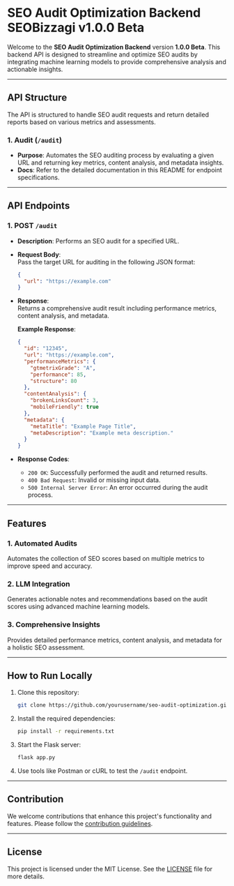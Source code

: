 # SEO Audit Optimization Backend SEOBizzagi v1.0.0 Beta

Welcome to the **SEO Audit Optimization Backend** version **1.0.0 Beta**. This backend API is designed to streamline and optimize SEO audits by integrating machine learning models to provide comprehensive analysis and actionable insights.

---

## API Structure

The API is structured to handle SEO audit requests and return detailed reports based on various metrics and assessments.

### 1. **Audit (`/audit`)**

- **Purpose**: Automates the SEO auditing process by evaluating a given URL and returning key metrics, content analysis, and metadata insights.
- **Docs**: Refer to the detailed documentation in this README for endpoint specifications.

---

## API Endpoints

### 1. **POST `/audit`**

- **Description**: Performs an SEO audit for a specified URL.
  
- **Request Body**:  
  Pass the target URL for auditing in the following JSON format:
  ```json
  {
    "url": "https://example.com"
  }
  ```

- **Response**:  
  Returns a comprehensive audit result including performance metrics, content analysis, and metadata.

  **Example Response**:
  ```json
  {
    "id": "12345",
    "url": "https://example.com",
    "performanceMetrics": {
      "gtmetrixGrade": "A",
      "performance": 85,
      "structure": 80
    },
    "contentAnalysis": {
      "brokenLinksCount": 3,
      "mobileFriendly": true
    },
    "metadata": {
      "metaTitle": "Example Page Title",
      "metaDescription": "Example meta description."
    }
  }
  ```

- **Response Codes**:
  - `200 OK`: Successfully performed the audit and returned results.
  - `400 Bad Request`: Invalid or missing input data.
  - `500 Internal Server Error`: An error occurred during the audit process.

---

## Features

### **1. Automated Audits**
Automates the collection of SEO scores based on multiple metrics to improve speed and accuracy.

### **2. LLM Integration**
Generates actionable notes and recommendations based on the audit scores using advanced machine learning models.

### **3. Comprehensive Insights**
Provides detailed performance metrics, content analysis, and metadata for a holistic SEO assessment.

---

## How to Run Locally

1. Clone this repository:
   ```bash
   git clone https://github.com/yourusername/seo-audit-optimization.git
   ```

2. Install the required dependencies:
   ```bash
   pip install -r requirements.txt
   ```

3. Start the Flask server:
   ```bash
   flask app.py
   ```

4. Use tools like Postman or cURL to test the `/audit` endpoint.

---

## Contribution

We welcome contributions that enhance this project's functionality and features. Please follow the [contribution guidelines](CONTRIBUTING.md).

---

## License

This project is licensed under the MIT License. See the [LICENSE](LICENSE) file for more details.
